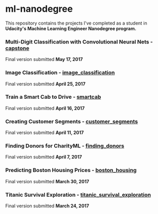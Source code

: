 # ml-nanodegree
This repository contains the projects I've completed as a student in **Udacity's Machine Learning Engineer Nanodegree program.**

### Multi-Digit Classification with Convolutional Neural Nets - [capstone](https://github.com/harleyjj/ml-nanodegree/tree/master/capstone)

Final version submitted **May 17, 2017**

### Image Classification - [image_classification](https://github.com/harleyjj/ml-nanodegree/tree/master/image_classification)

Final version submitted **April 25, 2017**

### Train a Smart Cab to Drive - [smartcab](https://github.com/harleyjj/ml-nanodegree/tree/master/smartcab)

Final version submitted **April 16, 2017**

### Creating Customer Segments - [customer_segments](https://github.com/harleyjj/ml-nanodegree/tree/master/customer_segments)

Final version submitted **April 11, 2017**

### Finding Donors for CharityML - [finding_donors](https://github.com/harleyjj/ml-nanodegree/tree/master/finding_donors)

Final version submitted **April 7, 2017**

### Predicting Boston Housing Prices - [boston_housing](https://github.com/harleyjj/ml-nanodegree/tree/master/boston_housing)

Final version submitted **March 30, 2017**

### Titanic Survival Exploration - [titanic_survival_exploration](https://github.com/harleyjj/ml-nanodegree/tree/master/titanic_survival_exploration)

Final version submitted **March 24, 2017**
